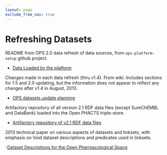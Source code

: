 ```yaml
---
layout: page
exclude_from_nav: true
---
```


# Refreshing Datasets

README from OPS 2.0 data refresh of data sources, from `ops-platform-setup` github project.

- [Data Loaded by the platform](
https://github.com/openphacts/ops-platform-setup/blob/2.0.0/data-sources/README.md)

Changes made in each data refresh (thru v1.4).  From wiki.  Includes sections for 1.5 and 2.0
updating, but the information does not appear to reflect any changes after v1.4 in August, 2013.

- [OPS datasets update planning](https://wiki.openphacts.org/index.php/OPS_datasets)

Artifactory repository of all version 2.1 RDF data files (except SureChEMBL and DataBank) loaded into the Open PHACTS triple-store.

- [Artifactory repository of v2.1 RDF data files](https://data.openphacts.org/free/2.1/rdf/)

2013 technical paper on various aspects of datasets and linksets, with emphasis on Void dataset
descriptions and predicates used in linksets.

-[Dataset Descriptions for the Open Pharmacological Space](
  http://www.openphacts.org/specs/2013/WD-datadesc-20130912/)
